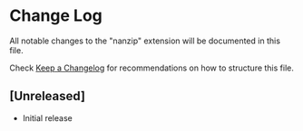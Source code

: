 # Change Log

All notable changes to the "nanzip" extension will be documented in this file.

Check [Keep a Changelog](http://keepachangelog.com/) for recommendations on how to structure this file.

## [Unreleased]

- Initial release